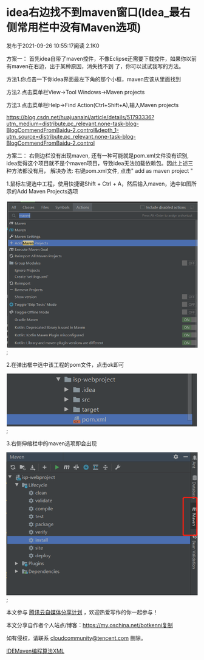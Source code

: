 # idea右边找不到maven窗口(Idea_最右侧常用栏中没有Maven选项)

发布于2021-09-26 10:55:17阅读 2.1K0

方案一： 首先idea自带了maven控件，不像Eclipse还需要下载控件，如果你以前有maven在右边，出于某种原因，消失找不到 了，你可以试试我写的方法。

方法1.你点击一下你idea界面最左下角的那个小框，maven应该从里面找到

方法2.点击菜单栏View->Tool Windows->Maven projects

方法3.点击菜单栏Help->Find Action(Ctrl+Shift+A),输入Maven projects

https://blog.csdn.net/huajuanaini/article/details/51793336?utm_medium=distribute.pc_relevant.none-task-blog-BlogCommendFromBaidu-2.control&depth_1-utm_source=distribute.pc_relevant.none-task-blog-BlogCommendFromBaidu-2.control

方案二： 右侧边栏没有出现maven, 还有一种可能就是pom.xml文件没有识别, idea觉得这个项目就不是个maven项目，导致idea无法加载依赖包。因此上述三种方法都没有用， 解决办法: 右键pom.xml文件, 点击" add as maven project "

1.鼠标左键选中工程，使用快捷键Shift + Ctrl + A，然后输入maven，选中如图所示的Add Maven Projects选项

![](media/9a86eea2a9ba79591a9140ab2b09bb86.png);

2.在弹出框中选中该工程的pom文件，点击ok即可

![](media/4eedd804fc29ee6379f34b7d03b68434.png);

3.右侧伸缩栏中的maven选项即会出现

![](media/f7506bf7a9abdecc6976cbd137b07d8e.png);

本文参与 [腾讯云自媒体分享计划](https://cloud.tencent.com/developer/support-plan) ，欢迎热爱写作的你一起参与！

本文分享自作者个人站点/博客：https://my.oschina.net/botkenni复制

如有侵权，请联系 cloudcommunity@tencent.com 删除。

[IDE](https://cloud.tencent.com/developer/tag/10278?entry=article)[Maven](https://cloud.tencent.com/developer/tag/10300?entry=article)[编程算法](https://cloud.tencent.com/developer/tag/10663?entry=article)[XML](https://cloud.tencent.com/developer/tag/10203?entry=article)
